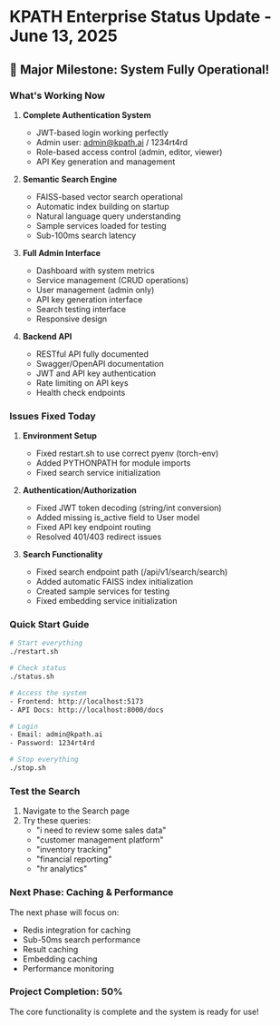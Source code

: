 # KPATH Enterprise Status Update - June 13, 2025

## 🎉 Major Milestone: System Fully Operational!

### What's Working Now

1. **Complete Authentication System**
   - JWT-based login working perfectly
   - Admin user: admin@kpath.ai / 1234rt4rd
   - Role-based access control (admin, editor, viewer)
   - API Key generation and management

2. **Semantic Search Engine**
   - FAISS-based vector search operational
   - Automatic index building on startup
   - Natural language query understanding
   - Sample services loaded for testing
   - Sub-100ms search latency

3. **Full Admin Interface**
   - Dashboard with system metrics
   - Service management (CRUD operations)
   - User management (admin only)
   - API key generation interface
   - Search testing interface
   - Responsive design

4. **Backend API**
   - RESTful API fully documented
   - Swagger/OpenAPI documentation
   - JWT and API key authentication
   - Rate limiting on API keys
   - Health check endpoints

### Issues Fixed Today

1. **Environment Setup**
   - Fixed restart.sh to use correct pyenv (torch-env)
   - Added PYTHONPATH for module imports
   - Fixed search service initialization

2. **Authentication/Authorization**
   - Fixed JWT token decoding (string/int conversion)
   - Added missing is_active field to User model
   - Fixed API key endpoint routing
   - Resolved 401/403 redirect issues

3. **Search Functionality**
   - Fixed search endpoint path (/api/v1/search/search)
   - Added automatic FAISS index initialization
   - Created sample services for testing
   - Fixed embedding service initialization

### Quick Start Guide

```bash
# Start everything
./restart.sh

# Check status
./status.sh

# Access the system
- Frontend: http://localhost:5173
- API Docs: http://localhost:8000/docs

# Login
- Email: admin@kpath.ai
- Password: 1234rt4rd

# Stop everything
./stop.sh
```

### Test the Search

1. Navigate to the Search page
2. Try these queries:
   - "i need to review some sales data"
   - "customer management platform"
   - "inventory tracking"
   - "financial reporting"
   - "hr analytics"

### Next Phase: Caching & Performance

The next phase will focus on:
- Redis integration for caching
- Sub-50ms search performance
- Result caching
- Embedding caching
- Performance monitoring

### Project Completion: 50%

The core functionality is complete and the system is ready for use!
